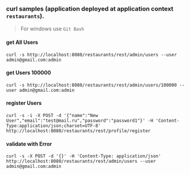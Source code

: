 ### curl samples (application deployed at application context `restaurants`).
> For windows use `Git Bash`
>
#### get All Users
`curl -s http://localhost:8080/restaurants/rest/admin/users --user admin@gmail.com:admin`

#### get Users 100000
`curl -s http://localhost:8080/restaurants/rest/admin/users/100000 --user admin@gmail.com:admin`

#### register Users
`curl -s -i -X POST -d '{"name":"New User","email":"test@mail.ru","password":"password1"}' -H 'Content-Type:application/json;charset=UTF-8' http://localhost:8080/restaurants/rest/profile/register`

#### validate with Error
`curl -s -X POST -d '{}' -H 'Content-Type: application/json' http://localhost:8080/restaurants/rest/admin/users --user admin@gmail.com:admin`
